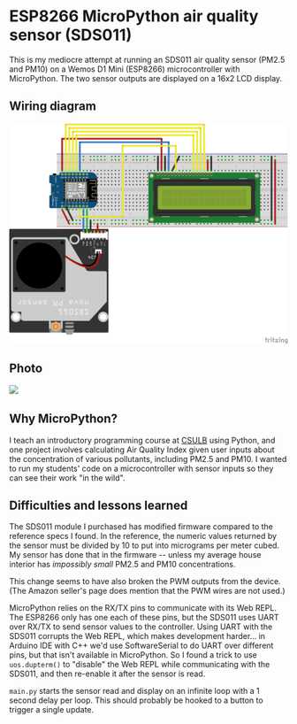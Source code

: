 # ESP8266 MicroPython air quality sensor (SDS011)

This is my mediocre attempt at running an SDS011 air quality sensor (PM2.5 and PM10) on a Wemos D1 Mini (ESP8266) microcontroller with MicroPython. The two sensor outputs are displayed on a 16x2 LCD display.

## Wiring diagram

![](https://raw.githubusercontent.com/nealterrell/micropython-sds011/master/air-sensor_bb.png)

## Photo

![](https://lh3.googleusercontent.com/aNSQ38goDbYtVshTzClRuuZH3N6JB7b3TV848pGMMqUj3jI43SJhVkRNlKGPCv6CglQANd4Zugpt-9j-CgUJXKTcMjWrQPcs-nR6ASsodBXw0p71nFbhh_vcBFm2riLtJw1woyqq8Ia9nICBOU1KBLibDbXqoGJgOV14E52ViHj6OeOfrSuWHLFvLffntddoBvOUyNu3_xO3gQHieEBUsxL1pu1d1gIspPbHiiuw4NoTV0EZRKb04rDhncyQpUO2tApH5LsStd2aFoyBzxNJuvBc16v9kaLOpWpzahsYvd1ma11CXb2bHewUhXE_PpBPWV9IytFBhhmEaPmy01hr7jTu1mby6F-wMB9zxWqGmjRxy3v3l4oQT4OydDRlxSTJS0oLQErUVknlbeXNiTdulm7qWcp9KOLxobHFstqbL_LgHAuEQEbaKxgC5ZiH8TTzdo0C1juTPakLID61dVLy9S17ddzx5dqCZ5MheJIycfEwbT3rPc1bcFE6GH6379yok1TMu4yzWIEpGtkl9KkRtiaq8xnWghal0wrFwAaqqakczbhY1YQelhfwjuM8sU2fUNbI-ULspvgKer6WdCzFFRLAyYkFLYZCzs6f_xpEn82ih3IQsKvmhpoTOC3vPi_DfHBcla8pBh8kPMyC494g0D0Kzm_aJK4s78PaWwm-bJJR8q5i1EGYF80GKJEN=w1605-h903-no?authuser=0)


## Why MicroPython?

I teach an introductory programming course at [CSULB](https://www.csulb.edu) using Python, and one project involves calculating Air Quality Index given user inputs about the concentration of various pollutants, including PM2.5 and PM10. I wanted to run my students' code on a microcontroller with sensor inputs so they can see their work "in the wild".

## Difficulties and lessons learned

The SDS011 module I purchased has modified firmware compared to the reference specs I found. In the reference, the numeric values returned by the sensor must be divided by 10 to put into micrograms per meter cubed. My sensor has done that in the firmware -- unless my average house interior has *impossibly small* PM2.5 and PM10 concentrations.

This change seems to have also broken the PWM outputs from the device. (The Amazon seller's page does mention that the PWM wires are not used.) 

 MicroPython relies on the RX/TX pins to communicate with its Web REPL. The ESP8266 only has one each of these pins, but the SDS011 uses UART over RX/TX to send sensor values to the controller. Using UART with the SDS011 corrupts the Web REPL, which makes development harder... in Arduino IDE with C++ we'd use SoftwareSerial to do UART over different pins, but that isn't available in MicroPython. So I found a trick to use `uos.dupterm()` to "disable" the Web REPL while communicating with the SDS011, and then re-enable it after the sensor is read.

 `main.py` starts the sensor read and display on an infinite loop with a 1 second delay per loop. This should probably be hooked to a button to trigger a single update.
